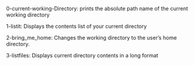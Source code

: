 0-current-working-Directory: prints the absolute path name of the current working directory

1-listit: Displays the contents list of your current directory

2-bring_me_home: Changes the working directory to the user’s home directory.

3-listfiles: Displays current directory contents in a long format
